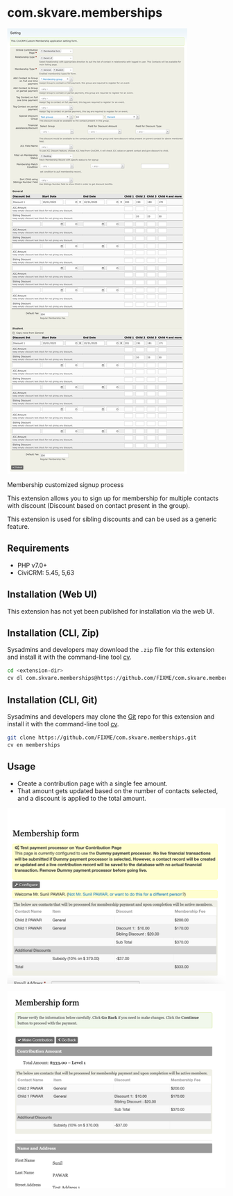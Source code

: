 # com.skvare.memberships

![Screenshot](/images/membership_ext_setting.png)

Membership customized signup process

This extension allows you to sign up for membership for multiple contacts with discount (Discount based on contact present in the group).

This extension is used for sibling discounts and can be used as a generic feature.


## Requirements

* PHP v7.0+
* CiviCRM: 5.45, 5,63

## Installation (Web UI)

This extension has not yet been published for installation via the web UI.

## Installation (CLI, Zip)

Sysadmins and developers may download the `.zip` file for this extension and
install it with the command-line tool [cv](https://github.com/civicrm/cv).

```bash
cd <extension-dir>
cv dl com.skvare.memberships@https://github.com/FIXME/com.skvare.memberships/archive/master.zip
```

## Installation (CLI, Git)

Sysadmins and developers may clone the [Git](https://en.wikipedia.org/wiki/Git) repo for this extension and
install it with the command-line tool [cv](https://github.com/civicrm/cv).

```bash
git clone https://github.com/FIXME/com.skvare.memberships.git
cv en memberships
```

## Usage

* Create a contribution page with a single fee amount.
* That amount gets updated based on the number of contacts selected, and a discount is applied to the total amount.


![Screenshot](/images/membership_signup.png)

![Screenshot](/images/membership_signup_confirm.png)
